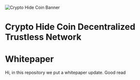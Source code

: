 ![Crypto Hide Coin Banner](https://user-images.githubusercontent.com/49910980/64911819-d7c12800-d726-11e9-8cc3-4823c3d10a13.png)

# Crypto Hide Coin Decentralized Trustless Network

# Whitepaper

Hi, in this repository we put a whitepaper update.
Good read
